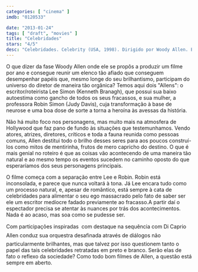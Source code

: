 ```yaml
---
categories: [ "cinema" ]
imdb: "0120533"

date: "2013-01-24"
tags: [ "draft", "movies" ]
title: "Celebridades"
stars: "4/5"
desc: "Celebridades. Celebrity (USA, 1998). Dirigido por Woody Allen. Escrito por Woody Allen. Com Greg Mottola, Jeff Mazzola, Dick Mingalone, Vladimir Bibic, Melanie Griffith, Francisco Quidjada, Aleksa Palladino, Dan Moran, Peter Castellotti."
---
```

O que dizer da fase Woody Allen onde ele se propôs a produzir um filme por ano e consegue reunir um elenco tão afiado que conseguem desempenhar papéis que, mesmo longe do seu brilhantismo, participam do universo do diretor de maneira tão orgânica? Temos aqui dois "Allens": o escritor/roteirista Lee Simon (Kenneth Branagh), que possui sua baixo autoestima como gancho de todos os seus fracassos, e sua mulher, a professora Robin Simon (Judy Davis), cuja transformação à base de neurose e uma boa dose de sorte a torna a heroína às avessas da história.

Não há muito foco nos personagens, mas muito mais na atmosfera de Hollywood que faz pano de fundo às situações que testemunhamos. Vendo atores, atrizes, diretores, críticos e toda a fauna reunida como pessoas comuns, Allen destitui todo o brilho desses seres para aos poucos construí-los como mitos de mentirinha, frutos de mero capricho do destino. O que é mais genial no roteiro é que as coisas vão acontecendo de uma maneira tão natural e ao mesmo tempo os eventos sucedem no caminho oposto do que esperaríamos dos seus personagens principais.

O filme começa com a separação entre Lee e Robin. Robin está inconsolada, e parece que nunca voltará à tona. Já Lee encara tudo como um processo natural, e, apesar de romântico, está sempre à cata de celebridades para alimentar o seu ego massacrado pelo fato de saber ser ele um escritor medíocre fadado previamente ao fracasso.A partir daí o espectador precisa se atentar às nuances por trás dos acontecimentos. Nada é ao acaso, mas soa como se pudesse ser.

Com participações inspiradas  com destaque na sequência com Di Caprio  Allen conduz sua orquestra desafinada através de diálogos não particularmente brilhantes, mas que talvez por isso questionem tanto o papel das tais celebridades retratadas em preto e branco. Serão elas de fato o reflexo da sociedade? Como todo bom filmes de Allen, a questão está sempre em aberto.

